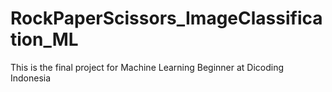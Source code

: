 # RockPaperScissors_ImageClassification_ML
This is the final project for Machine Learning Beginner at Dicoding Indonesia
